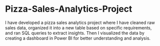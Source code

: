 # Pizza-Sales-Analytics-Project
I have developed a pizza sales analytics project where I have cleaned raw sales data, organized it into a new table based on specific requirements, and ran SQL queries to extract insights.  Then I visualized the data by creating a dashboard in Power BI for better understanding and analysis.
